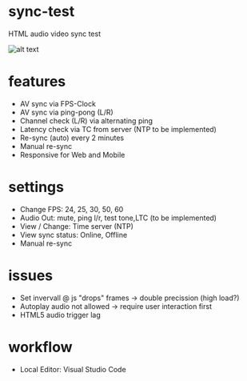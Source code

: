 # sync-test
HTML audio video sync test

![alt text](https://repository-images.githubusercontent.com/336749060/2cd09000-6953-11eb-9761-7e9848311cdd)

# features
- AV sync via FPS-Clock
- AV sync via ping-pong (L/R)
- Channel check (L/R) via alternating ping
- Latency check via TC from server (NTP to be implemented)
- Re-sync (auto) every 2 minutes
- Manual re-sync
- Responsive for Web and Mobile

# settings
- Change FPS: 24, 25, 30, 50, 60
- Audio Out: mute, ping l/r, test tone,LTC (to be implemented)
- View / Change: Time server (NTP)
- View sync status: Online, Offline
- Manual re-sync

# issues
- Set invervall @ js "drops" frames -> double precission (high load?)
- Autoplay audio not allowed -> require user interaction first
- HTML5 audio trigger lag

# workflow
- Local Editor: Visual Studio Code
